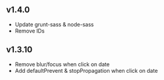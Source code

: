 ## v1.4.0

* Update grunt-sass & node-sass
* Remove IDs

## v1.3.10

* Remove blur/focus when click on date
* Add defaultPrevent & stopPropagation when click on date
